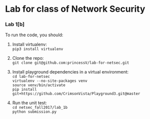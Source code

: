# Lab for class of Network Security


### Lab 1[b]

To run the code, you should:  

1. Install virtualenv:  
 `pip3 install virtualenv`

2. Clone the repo:  
 `git clone git@github.com:princessV/lab-for-netsec.git`

3. Install playground dependencies in a virtual environment:  
    `cd lab-for-netsec`  
    `virtualenv --no-site-packages venv`  
    `source venv/bin/activate`  
    `pip install git+https://github.com/CrimsonVista/Playground3.git@master`  

4. Run the unit test:  
    `cd netsec_fall2017/lab_1b`  
    `python submission.py`     
